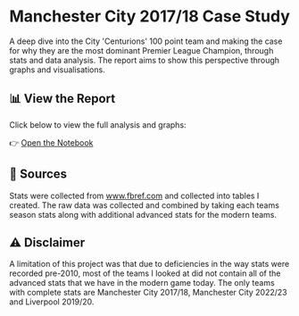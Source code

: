 # Manchester City 2017/18 Case Study 

A deep dive into the City 'Centurions' 100 point team and making the case for why they are the most dominant Premier League Champion, through stats and data analysis. The report aims to show this perspective through graphs and visualisations. 

## 📊 View the Report

Click below to view the full analysis and graphs:

👉 [Open the Notebook](./Man-City-Comparison.ipynb)

## 🔗 Sources

Stats were collected from www.fbref.com and collected into tables I created. The raw data was collected and combined by taking each teams season stats along with additional advanced stats for the modern teams. 

## ⚠️ Disclaimer

A limitation of this project was that due to deficiencies in the way stats were recorded pre-2010, most of the teams I looked at did not contain all of the advanced stats that we have in the modern game today. The only teams with complete stats are Manchester City 2017/18, Manchester City 2022/23 and Liverpool 2019/20. 

